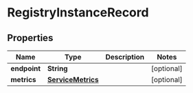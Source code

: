 

# RegistryInstanceRecord


## Properties

| Name | Type | Description | Notes |
|------------ | ------------- | ------------- | -------------|
|**endpoint** | **String** |  |  [optional] |
|**metrics** | [**ServiceMetrics**](ServiceMetrics.md) |  |  [optional] |



